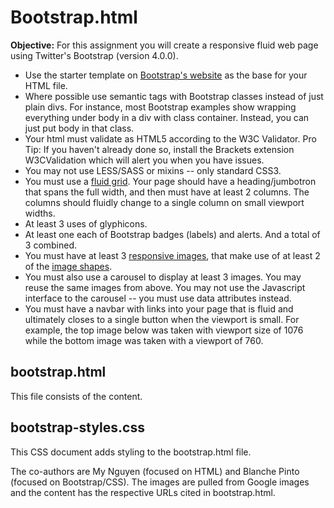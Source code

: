 # Bootstrap.html

**Objective:** For this assignment you will create a responsive fluid web page using Twitter's Bootstrap (version 4.0.0).

- Use the starter template on [Bootstrap's website](https://getbootstrap.com/docs/4.0/getting-started/introduction/#starter-template) as the base for your HTML file.
- Where possible use semantic tags with Bootstrap classes instead of just plain divs.  For instance, most Bootstrap examples show wrapping everything under body in a div with class container.  Instead, you can just put body in that class.
- Your html must validate as HTML5 according to the W3C Validator.  Pro Tip: If you haven't already done so, install the Brackets extension W3CValidation which will alert you when you have issues.
- You may not use LESS/SASS or mixins -- only standard CSS3.
- You must use a [fluid grid](https://getbootstrap.com/docs/3.3/css/#grid).  Your page should have a heading/jumbotron that spans the full width, and then must have at least 2 columns.  The columns should fluidly change to a single column on small viewport widths.
- At least 3 uses of glyphicons.
- At least one each of Bootstrap badges (labels) and alerts.  And a total of 3 combined.
- You must have at least 3 [responsive images](https://getbootstrap.com/docs/3.3/css/#images-respondive), that make use of at least 2 of the [image shapes](https://getbootstrap.com/docs/3.3/css/#images-shapes).
- You must also use a carousel to display at least 3 images.  You may reuse the same images from above.  You may not use the Javascript interface to the carousel -- you must use data attributes instead.
- You must have a navbar with links into your page that is fluid and ultimately closes to a single button when the viewport is small.  For example, the top image below was taken with viewport size of 1076 while the bottom image was taken with a viewport of 760.

## bootstrap.html
This file consists of the content.

## bootstrap-styles.css
This CSS document adds styling to the bootstrap.html file.

The co-authors are My Nguyen (focused on HTML) and Blanche Pinto (focused on Bootstrap/CSS). 
The images are pulled from Google images and the content has the respective URLs cited in bootstrap.html.
